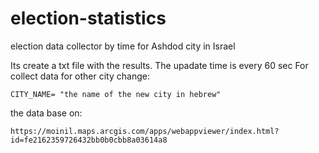 # election-statistics
election data collector by time for Ashdod city in Israel

Its create a txt file with the results.
The upadate time is every 60 sec
For collect data for other city change:

    CITY_NAME= "the name of the new city in hebrew"
    
the data base on:

    https://moinil.maps.arcgis.com/apps/webappviewer/index.html?id=fe2162359726432bb0b0cbb8a03614a8
    
